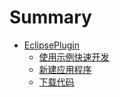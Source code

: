 # Summary

* [EclipsePlugin](README.md)
  * [使用示例快速开发](cloneGitHub.md)
  * [新建应用程序](newProject.md)
  * [下载代码](pullServer.md)





